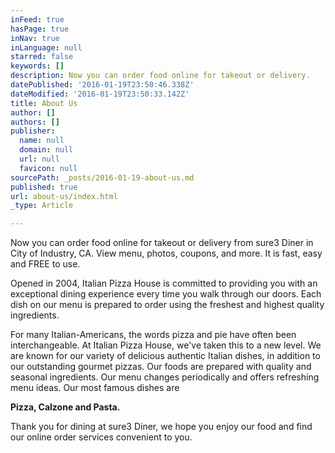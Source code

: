 ```yaml
---
inFeed: true
hasPage: true
inNav: true
inLanguage: null
starred: false
keywords: []
description: Now you can order food online for takeout or delivery.
datePublished: '2016-01-19T23:50:46.338Z'
dateModified: '2016-01-19T23:50:33.142Z'
title: About Us
author: []
authors: []
publisher:
  name: null
  domain: null
  url: null
  favicon: null
sourcePath: _posts/2016-01-19-about-us.md
published: true
url: about-us/index.html
_type: Article

---
```

Now you can order food online for takeout or delivery from sure3 Diner in City of Industry, CA. View menu, photos, coupons, and more. It is fast, easy and FREE to use.

Opened in 2004, Italian Pizza House is committed to providing you with an exceptional dining experience every time you walk through our doors. Each dish on our menu is prepared to order using the freshest and highest quality ingredients. 

For many Italian-Americans, the words pizza and pie have often been interchangeable. At Italian Pizza House, we've taken this to a new level. We are known for our variety of delicious authentic Italian dishes, in addition to our outstanding gourmet pizzas. Our foods are prepared with quality and seasonal ingredients. Our menu changes periodically and offers refreshing menu ideas. Our most famous dishes are 

**Pizza, Calzone and Pasta.**

Thank you for dining at sure3 Diner, we hope you enjoy our food and find our online order services convenient to you.